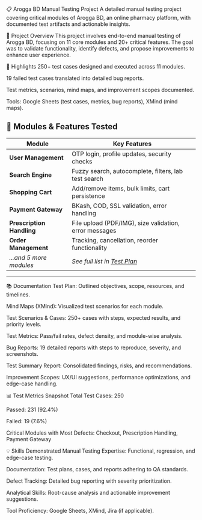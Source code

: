 📋 Arogga BD Manual Testing Project
A detailed manual testing project covering critical modules of Arogga BD, an online pharmacy platform, with documented test artifacts and actionable insights.

📌 Project Overview
This project involves end-to-end manual testing of Arogga BD, focusing on 11 core modules and 20+ critical features. The goal was to validate functionality, identify defects, and propose improvements to enhance user experience.

🔑 Highlights
250+ test cases designed and executed across 11 modules.

19 failed test cases translated into detailed bug reports.

Test metrics, scenarios, mind maps, and improvement scopes documented.

Tools: Google Sheets (test cases, metrics, bug reports), XMind (mind maps).

## 🧩 Modules & Features Tested  
| **Module**               | **Key Features**                                                                |  
|--------------------------|---------------------------------------------------------------------------------|  
| **User Management**       | OTP login, profile updates, security checks                                    |  
| **Search Engine**         | Fuzzy search, autocomplete, filters, lab test search                           |  
| **Shopping Cart**         | Add/remove items, bulk limits, cart persistence                                |  
| **Payment Gateway**       | BKash, COD, SSL validation, error handling                                     |  
| **Prescription Handling** | File upload (PDF/IMG), size validation, error messages                         |  
| **Order Management**      | Tracking, cancellation, reorder functionality                                  |  
| *...and 5 more modules*   | *See full list in [Test Plan](https://drive.google.com/file/d/1ctqXFH1orHLG7k53Y8iXi21kAVYly0cQ/view?usp=sharing)*                                           |  

---

📚 Documentation
Test Plan: Outlined objectives, scope, resources, and timelines.

Mind Maps (XMind): Visualized test scenarios for each module.

Test Scenarios & Cases: 250+ cases with steps, expected results, and priority levels.

Test Metrics: Pass/fail rates, defect density, and module-wise analysis.

Bug Reports: 19 detailed reports with steps to reproduce, severity, and screenshots.

Test Summary Report: Consolidated findings, risks, and recommendations.

Improvement Scopes: UX/UI suggestions, performance optimizations, and edge-case handling.

📊 Test Metrics Snapshot
Total Test Cases: 250

Passed: 231 (92.4%)

Failed: 19 (7.6%)

Critical Modules with Most Defects: Checkout, Prescription Handling, Payment Gateway

💡 Skills Demonstrated
Manual Testing Expertise: Functional, regression, and edge-case testing.

Documentation: Test plans, cases, and reports adhering to QA standards.

Defect Tracking: Detailed bug reporting with severity prioritization.

Analytical Skills: Root-cause analysis and actionable improvement suggestions.

Tool Proficiency: Google Sheets, XMind, Jira (if applicable).